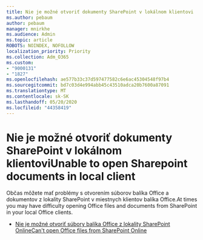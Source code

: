 ```yaml
---
title: Nie je možné otvoriť dokumenty SharePoint v lokálnom klientovi
ms.author: pebaum
author: pebaum
manager: mnirkhe
ms.audience: Admin
ms.topic: article
ROBOTS: NOINDEX, NOFOLLOW
localization_priority: Priority
ms.collection: Adm_O365
ms.custom:
- "9000131"
- "1827"
ms.openlocfilehash: ae577b33c37d597477582c6e6ac45304548f97b4
ms.sourcegitcommit: bd7c03d4e994abb45c43510adca20b7600a87091
ms.translationtype: MT
ms.contentlocale: sk-SK
ms.lasthandoff: 05/20/2020
ms.locfileid: "44358419"
---
```

# <a name="unable-to-open-sharepoint-documents-in-local-client"></a><span data-ttu-id="515c8-102">Nie je možné otvoriť dokumenty SharePoint v lokálnom klientovi</span><span class="sxs-lookup"><span data-stu-id="515c8-102">Unable to open Sharepoint documents in local client</span></span>

<span data-ttu-id="515c8-103">Občas môžete mať problémy s otvorením súborov balíka Office a dokumentov z lokality SharePoint v miestnych klientov balíka Office.</span><span class="sxs-lookup"><span data-stu-id="515c8-103">At times you may have difficulty opening Office files and documents from SharePoint in your local Office clients.</span></span>
- [<span data-ttu-id="515c8-104">Nie je možné otvoriť súbory balíka Office z lokality SharePoint Online</span><span class="sxs-lookup"><span data-stu-id="515c8-104">Can't open Office files from SharePoint Online</span></span>](https://docs.microsoft.com/sharepoint/troubleshoot/administration/cant-open-office-files)
